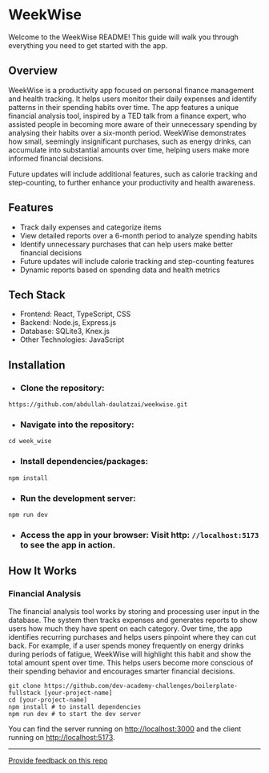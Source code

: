 # WeekWise
Welcome to the WeekWise README! This guide will walk you through everything you need to get started with the app.

## Overview
WeekWise is a productivity app focused on personal finance management and health tracking. It helps users monitor their daily expenses and identify patterns in their spending habits over time. The app features a unique financial analysis tool, inspired by a TED talk from a finance expert, who assisted people in becoming more aware of their unnecessary spending by analysing their habits over a six-month period. WeekWise demonstrates how small, seemingly insignificant purchases, such as energy drinks, can accumulate into substantial amounts over time, helping users make more informed financial decisions.

Future updates will include additional features, such as calorie tracking and step-counting, to further enhance your productivity and health awareness.

## Features
* Track daily expenses and categorize items
* View detailed reports over a 6-month period to analyze spending habits
* Identify unnecessary purchases that can help users make better financial decisions
* Future updates will include calorie tracking and step-counting features
* Dynamic reports based on spending data and health metrics

## Tech Stack
* Frontend: React, TypeScript, CSS
* Backend: Node.js, Express.js
* Database: SQLite3, Knex.js
* Other Technologies: JavaScript


## Installation

* ### Clone the repository:
`https://github.com/abdullah-daulatzai/weekwise.git`

* ### Navigate into the repository:
`cd week_wise`

* ### Install dependencies/packages:
`npm install` 

* ### Run the development server:
 `npm run dev`
* ### Access the app in your browser: Visit http: `//localhost:5173` to see the app in action.

## How It Works

### Financial Analysis
The financial analysis tool works by storing and processing user input in the database. The system then tracks expenses and generates reports to show users how much they have spent on each category. Over time, the app identifies recurring purchases and helps users pinpoint where they can cut back.
For example, if a user spends money frequently on energy drinks during periods of fatigue, WeekWise will highlight this habit and show the total amount spent over time. This helps users become more conscious of their spending behavior and encourages smarter financial decisions.

```
git clone https://github.com/dev-academy-challenges/boilerplate-fullstack [your-project-name]
cd [your-project-name]
npm install # to install dependencies
npm run dev # to start the dev server
```

You can find the server running on [http://localhost:3000](http://localhost:3000) and the client running on [http://localhost:5173](http://localhost:5173).

---
[Provide feedback on this repo](https://docs.google.com/forms/d/e/1FAIpQLSfw4FGdWkLwMLlUaNQ8FtP2CTJdGDUv6Xoxrh19zIrJSkvT4Q/viewform?usp=pp_url&entry.1958421517=boilerplate-fullstack)
